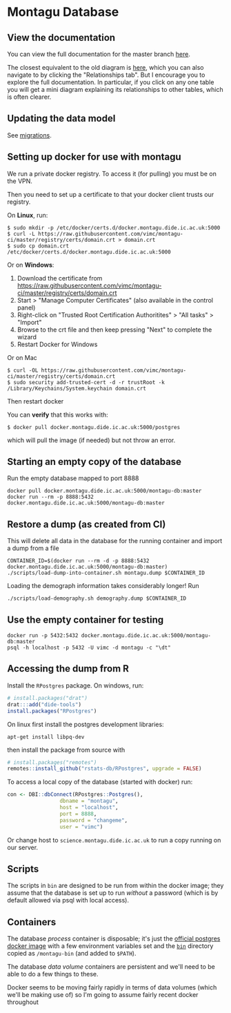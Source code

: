 # Montagu Database
## View the documentation
You can view the full documentation for the master branch
[here](https://rawgit.com/vimc/montagu-db/master/docs/index.html).

The closest equivalent to the old diagram is [here](docs/diagrams/summary/relationships.real.compact.png), 
which you can also navigate to by clicking the "Relationships tab". But I 
encourage you to explore the full documentation. In particular, if you click on 
any one table you will get a mini diagram explaining its relationships to other 
tables, which is often clearer.

## Updating the data model
See [migrations](migrations/README.md).

## Setting up docker for use with montagu

We run a private docker registry.  To access it (for pulling) you must be on the VPN.

Then you need to set up a certificate to that your docker client trusts our registry.

On **Linux**, run:

    $ sudo mkdir -p /etc/docker/certs.d/docker.montagu.dide.ic.ac.uk:5000
    $ curl -L https://raw.githubusercontent.com/vimc/montagu-ci/master/registry/certs/domain.crt > domain.crt
    $ sudo cp domain.crt /etc/docker/certs.d/docker.montagu.dide.ic.ac.uk:5000

Or on **Windows**:

1. Download the certificate from https://raw.githubusercontent.com/vimc/montagu-ci/master/registry/certs/domain.crt
2. Start > "Manage Computer Certificates" (also available in the control panel)
3. Right-click on "Trusted Root Certification Authoritites" > "All tasks" > "Import"
4. Browse to the crt file and then keep pressing "Next" to complete the wizard
5. Restart Docker for Windows

Or on Mac

    $ curl -OL https://raw.githubusercontent.com/vimc/montagu-ci/master/registry/certs/domain.crt
    $ sudo security add-trusted-cert -d -r trustRoot -k /Library/Keychains/System.keychain domain.crt

Then restart docker

You can **verify** that this works with:

    $ docker pull docker.montagu.dide.ic.ac.uk:5000/postgres

which will pull the image (if needed) but not throw an error.

## Starting an empty copy of the database

Run the empty database mapped to port 8888

```
docker pull docker.montagu.dide.ic.ac.uk:5000/montagu-db:master
docker run --rm -p 8888:5432 docker.montagu.dide.ic.ac.uk:5000/montagu-db:master
```

## Restore a dump (as created from CI)

This will delete all data in the database for the running container and import a dump from a file

```
CONTAINER_ID=$(docker run --rm -d -p 8888:5432 docker.montagu.dide.ic.ac.uk:5000/montagu-db:master)
./scripts/load-dump-into-container.sh montagu.dump $CONTAINER_ID
```

Loading the demograph information takes considerably longer!  Run

```
./scripts/load-demography.sh demography.dump $CONTAINER_ID
```

## Use the empty container for testing

```
docker run -p 5432:5432 docker.montagu.dide.ic.ac.uk:5000/montagu-db:master
psql -h localhost -p 5432 -U vimc -d montagu -c "\dt"
```

## Accessing the dump from R

Install the `RPostgres` package.  On windows, run:

``` r
# install.packages("drat")
drat:::add("dide-tools")
install.packages("RPostgres")
```

On linux first install the postgres development libraries:

```
apt-get install libpq-dev
```

then install the package from source with

``` r
# install.packages("remotes")
remotes::install_github("rstats-db/RPostgres", upgrade = FALSE)
```

To access a local copy of the database (started with docker) run:

```r
con <- DBI::dbConnect(RPostgres::Postgres(),
                 dbname = "montagu",
                 host = "localhost",
                 port = 8888,
                 password = "changeme",
                 user = "vimc")
```

Or change host to `science.montagu.dide.ic.ac.uk` to run a copy running on our server.

## Scripts

The scripts in `bin` are designed to be run from within the docker image; they assume that the database is set up to run *without* a password (which is by default allowed via psql with local access).

## Containers

The database *process* container is disposable; it's just the [official postgres docker image](https://hub.docker.com/_/postgres/) with a few environment variables set and the [`bin`](bin) directory copied as `/montagu-bin` (and added to `$PATH`).

The database *data volume* containers are persistent and we'll need to be able to do a few things to these.

Docker seems to be moving fairly rapidly in terms of data volumes (which we'll be making use of) so I'm going to assume fairly recent docker throughout

